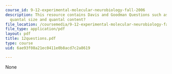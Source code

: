 ```yaml
---
course_id: 9-12-experimental-molecular-neurobiology-fall-2006
description: This resource contains Davis and Goodman Questions such as how to calculate
  quantal size and quantal content?
file_location: /coursemedia/9-12-experimental-molecular-neurobiology-fall-2006/6ae93f08a21ec0411e0b8acd7c2a8619_12questions.pdf
file_type: application/pdf
layout: pdf
title: 12questions.pdf
type: course
uid: 6ae93f08a21ec0411e0b8acd7c2a8619

---
```

None